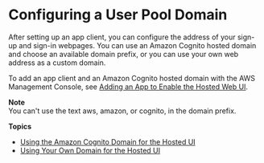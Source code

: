# Configuring a User Pool Domain<a name="cognito-user-pools-assign-domain"></a>

After setting up an app client, you can configure the address of your sign\-up and sign\-in webpages\. You can use an Amazon Cognito hosted domain and choose an available domain prefix, or you can use your own web address as a custom domain\.

To add an app client and an Amazon Cognito hosted domain with the AWS Management Console, see [ Adding an App to Enable the Hosted Web UI](https://docs.aws.amazon.com/cognito/latest/developerguide/cognito-user-pools-configuring-app-integration.html)\.

**Note**  
You can't use the text aws, amazon, or cognito, in the domain prefix\.

**Topics**
+ [Using the Amazon Cognito Domain for the Hosted UI](cognito-user-pools-assign-domain-prefix.md)
+ [Using Your Own Domain for the Hosted UI](cognito-user-pools-add-custom-domain.md)